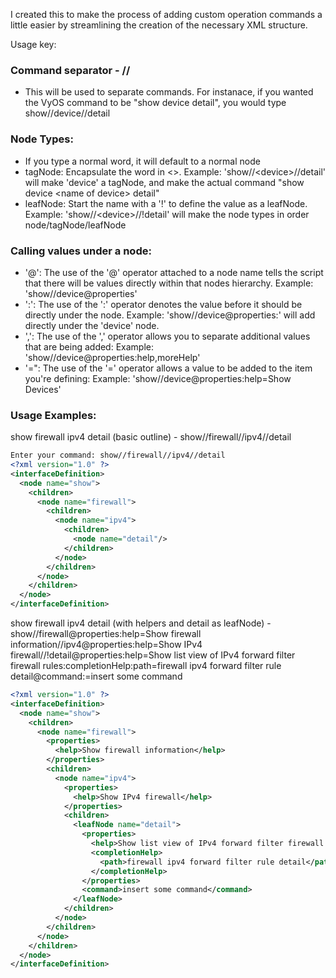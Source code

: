 I created this to make the process of adding custom operation commands a little easier by streamlining the creation of the necessary XML structure.

Usage key:
### Command separator - //
 - This will be used to separate commands. For instanace, if you wanted the VyOS command to be "show device detail", you would type show//device//detail
### Node Types:
 - If you type a normal word, it will default to a normal node
 - tagNode: Encapsulate the word in <>. Example: 'show//\<device\>//detail' will make 'device' a tagNode, and make the actual command "show device \<name of device\> detail"
 - leafNode: Start the name with a '!' to define the value as a leafNode. Example: 'show//\<device\>//!detail' will make the node types in order node/tagNode/leafNode
### Calling values under a node:
 - '@': The use of the '@' operator attached to a node name tells the script that there will be values directly within that nodes hierarchy. Example: 'show//device@properties'
 - ':': The use of the ':' operator denotes the value before it should be directly under the node. Example: 'show//device@properties:' will add <properties/> directly under the 'device' node.
 - ',': The use of the ',' operator allows you to separate additional values that are being added: Example: 'show//device@properties:help,moreHelp'
 - '=": The use of the '=' operator allows a value to be added to the item you're defining: Example: 'show//device@properties:help=Show Devices'

### Usage Examples:
show firewall ipv4 detail (basic outline) - show//firewall//ipv4//detail
```xml
Enter your command: show//firewall//ipv4//detail
<?xml version="1.0" ?>
<interfaceDefinition>
  <node name="show">
    <children>
      <node name="firewall">
        <children>
          <node name="ipv4">
            <children>
              <node name="detail"/>
            </children>
          </node>
        </children>
      </node>
    </children>
  </node>
</interfaceDefinition>
```

show firewall ipv4 detail (with helpers and detail as leafNode) - show//firewall@properties:help=Show firewall information//ipv4@properties:help=Show IPv4 firewall//!detail@properties:help=Show list view of IPv4 forward filter firewall rules:completionHelp:path=firewall ipv4 forward filter rule detail@command:=insert some command
```xml
<?xml version="1.0" ?>
<interfaceDefinition>
  <node name="show">
    <children>
      <node name="firewall">
        <properties>
          <help>Show firewall information</help>
        </properties>
        <children>
          <node name="ipv4">
            <properties>
              <help>Show IPv4 firewall</help>
            </properties>
            <children>
              <leafNode name="detail">
                <properties>
                  <help>Show list view of IPv4 forward filter firewall rules</help>
                  <completionHelp>
                    <path>firewall ipv4 forward filter rule detail</path>
                  </completionHelp>
                </properties>
                <command>insert some command</command>
              </leafNode>
            </children>
          </node>
        </children>
      </node>
    </children>
  </node>
</interfaceDefinition>
```
